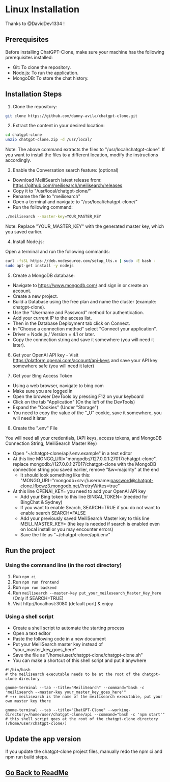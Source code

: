 # Linux Installation
Thanks to @DavidDev1334 !
##

## Prerequisites

Before installing ChatGPT-Clone, make sure your machine has the following prerequisites installed:

- Git: To clone the repository.
- Node.js: To run the application.
- MongoDB: To store the chat history.

## Installation Steps

1. Clone the repository:

```bash
git clone https://github.com/danny-avila/chatgpt-clone.git
```

2. Extract the content in your desired location:

```bash
cd chatgpt-clone
unzip chatgpt-clone.zip -d /usr/local/
```

Note: The above command extracts the files to "/usr/local/chatgpt-clone". If you want to install the files to a different location, modify the instructions accordingly.

3. Enable the Conversation search feature: (optional)

- Download MeiliSearch latest release from: https://github.com/meilisearch/meilisearch/releases
- Copy it to "/usr/local/chatgpt-clone/"
- Rename the file to "meilisearch"
- Open a terminal and navigate to "/usr/local/chatgpt-clone/"
- Run the following command:

```bash
./meilisearch --master-key=YOUR_MASTER_KEY
```

Note: Replace "YOUR_MASTER_KEY" with the generated master key, which you saved earlier.

4. Install Node.js:

Open a terminal and run the following commands:

```bash
curl -fsSL https://deb.nodesource.com/setup_lts.x | sudo -E bash -
sudo apt-get install -y nodejs
```

5. Create a MongoDB database:

- Navigate to https://www.mongodb.com/ and sign in or create an account.
- Create a new project.
- Build a Database using the free plan and name the cluster (example: chatgpt-clone).
- Use the "Username and Password" method for authentication.
- Add your current IP to the access list.
- Then in the Database Deployment tab click on Connect.
- In "Choose a connection method" select "Connect your application".
- Driver = Node.js / Version = 4.1 or later.
- Copy the connection string and save it somewhere (you will need it later).

6. Get your OpenAI API key - Visit https://platform.openai.com/account/api-keys and save your API key somewhere safe (you will need it later)

7. Get your Bing Access Token

- Using a web browser, navigate to bing.com
- Make sure you are logged in
- Open the browser DevTools by pressing F12 on your keyboard
- Click on the tab "Application" (On the left of the DevTools)
- Expand the "Cookies" (Under "Storage")
- You need to copy the value of the "_U" cookie, save it somewhere, you will need it later

8. Create the ".env" File

You will need all your credentials, (API keys, access tokens, and MongoDB Connection String, MeiliSearch Master Key)

- Open "~/chatgpt-clone/api/.env.example" in a text editor
- At this line MONGO_URI="mongodb://127.0.0.1:27017/chatgpt-clone", replace mongodb://127.0.0.1:27017/chatgpt-clone with the MongoDB connection string you saved earlier, remove "&w=majority" at the end
  - It should look something like this: "MONGO_URI="mongodb+srv://username:password@chatgpt-clone.lfbcwz3.mongodb.net/?retryWrites=true"
- At this line OPENAI_KEY= you need to add your OpenAI API key
  - Add your Bing token to this line BINGAI_TOKEN= (needed for BingChat & Sydney)
  - If you want to enable Search, SEARCH=TRUE if you do not want to enable search SEARCH=FALSE
  - Add your previously saved MeiliSearch Master key to this line MEILI_MASTER_KEY= (the key is needed if search is enabled even on local install or you may encounter errors)
  - Save the file as "~/chatgpt-clone/api/.env"

## Run the project

### Using the command line (in the root directory)

1. Run `npm ci`
2. Run `npm run frontend`
3. Run `npm run backend`
4. Run `meilisearch --master-key put_your_meilesearch_Master_Key_here` (Only if SEARCH=TRUE)
5. Visit http://localhost:3080 (default port) & enjoy

### Using a shell script

- Create a shell script to automate the starting process
- Open a text editor
- Paste the following code in a new document
- Put your MeiliSearch master key instead of "your_master_key_goes_here"
- Save the file as "/home/user/chatgpt-clone/chatgpt-clone.sh"
- You can make a shortcut of this shell script and put it anywhere

```
#!/bin/bash
# the meilisearch executable needs to be at the root of the chatgpt-clone directory

gnome-terminal --tab --title="MeiliSearch" --command="bash -c 'meilisearch --master-key your_master_key_goes_here'"
# ↑↑↑ meilisearch is the name of the meilisearch executable, put your own master key there

gnome-terminal --tab --title="ChatGPT-Clone" --working-directory=/home/user/chatgpt-clone/api --command="bash -c 'npm start'"
# this shell script goes at the root of the chatgpt-clone directory (/home/user/chatgpt-clone/)
```

## Update the app version

If you update the chatgpt-clone project files, manually redo the npm ci and npm run build steps.

##


## [Go Back to ReadMe](../../README.md)
